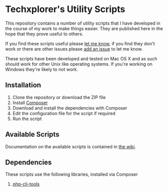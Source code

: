 # Techxplorer's Utility Scripts #
This repository contains a number of utility scripts that I have developed in the course of my work to make things easier. They are published here in the hope that they prove useful to others.

If you find these scripts useful please [let me know](http://thoughtsbytechxplorer.com/pages/who-am-i/#contactme), if you find they don't work or there are other issues please [add an issue](https://github.com/techxplorer/techxplorer-utils/issues) to let me know.

These scripts have been developed and tested on Mac OS X and as such should work for other Unix like operating systems. If you're working on Windows they're likely to not work. 

## Installation ##
1. Clone the repository or download the ZIP file
2. Install [Composer](http://getcomposer.org/)
3. Download and install the dependencies with Composer
4. Edit the configuration file for the script if required
5. Run the script

## Available Scripts ##

Documentation on the available scripts is contained in [the wiki](https://github.com/techxplorer/techxplorer-utils/wiki).

## Dependencies ##

These scripts use the following libraries, installed via Composer

1. [php-cli-tools](https://github.com/jlogsdon/php-cli-tools)